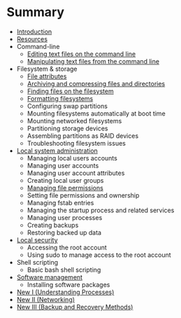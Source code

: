 # Summary

* [Introduction](README.md)
* [Resources](resources.md)
* Command-line
   * [Editing text files on the command line](editing_text_files_on_the_command_line.md)
   * [Manipulating text files from the command line](manipulating_text_files_from_the_command_line.md)
* Filesystem & storage
   * [File attributes](file_attributes.md)
   * [Archiving and compressing files and directories](archiving_and_compressing_files_and_directories.md)
   * [Finding files on the filesystem](finding_files_on_the_filesystem.md)
   * [Formatting filesystems](formatting_filesystems.md)
   * Configuring swap partitions
   * Mounting filesystems automatically at boot time
   * Mounting networked filesystems
   * Partitioning storage devices
   * Assembling partitions as RAID devices
   * Troubleshooting filesystem issues
* [Local system administration](local_system_administration.md)
   * Managing local users accounts
   * Managing user accounts
   * Managing user account attributes
   * Creating local user groups
   * [Managing file permissions](managing_file_permissions.md)
   * Setting file permissions and ownership
   * Managing fstab entries
   * Managing the startup process and related services
   * Managing user processes
   * Creating backups
   * Restoring backed up data
* [Local security](local_security.md)
   * Accessing the root account
   * Using sudo to manage access to the root account
* Shell scripting
   * Basic bash shell scripting
* [Software management](software_management.md)
   * Installing software packages
* [New I (Understanding Processes)](new_i_understanding_processes.md)
* [New II (Networking)](new_ii_networking.md)
* [New III (Backup and Recovery Methods)](new_iii_backup_and_recovery_methods.md)

